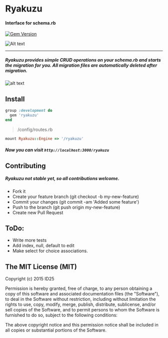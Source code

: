# Ryakuzu
#### Interface for schema.rb
[![Gem Version](https://badge.fury.io/rb/ryakuzu.svg)](https://badge.fury.io/rb/ryakuzu)

![Alt text](http://i.imgur.com/71EVVrQ.png "Ryakuzu")
___
##### Ryakuzu provides simple CRUD operations on your schema.rb and starts the migration for you. All migration files are automatically deleted after migration.

![alt text](http://i.imgur.com/suMAGyX.png "Screen")
## Install

```ruby
group :development do
  gem 'ryakuzu'
end
```


> /config/routes.rb

```ruby
mount Ryakuzu::Engine => '/ryakuzu'
```

##### Now you can visit ``http://localhost:3000/ryakuzu``

## Contributing
##### Ryakuzu not stable yet, so all contributions welcome.

+ Fork it
+ Create your feature branch (git checkout -b my-new-feature)
+ Commit your changes (git commit -am 'Added some feature')
+ Push to the branch (git push origin my-new-feature)
+ Create new Pull Request

## ToDo:
+ Write more tests
+ Add index, null, default to edit
+ Make select for choice associations.

## The MIT License (MIT)

Copyright (c) 2015 ID25

Permission is hereby granted, free of charge, to any person obtaining a copy
of this software and associated documentation files (the "Software"), to deal
in the Software without restriction, including without limitation the rights
to use, copy, modify, merge, publish, distribute, sublicense, and/or sell
copies of the Software, and to permit persons to whom the Software is
furnished to do so, subject to the following conditions:

The above copyright notice and this permission notice shall be included in
all copies or substantial portions of the Software.

